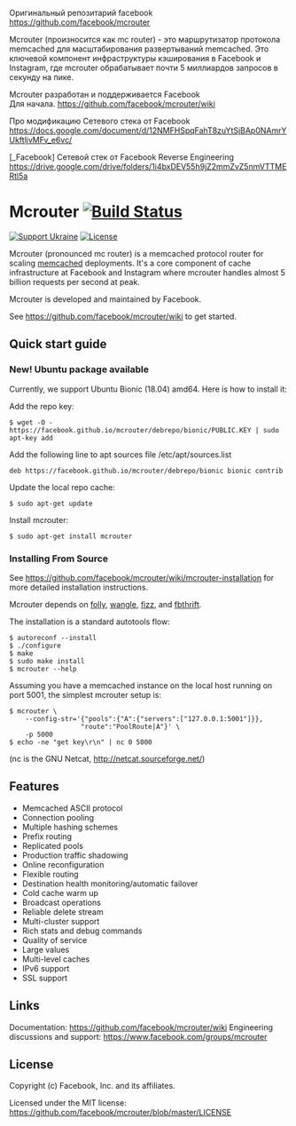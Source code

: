 Оригинальный репозитарий facebook   
https://github.com/facebook/mcrouter    

Mcrouter (произносится как mc router) - это маршрутизатор протокола memcached для масштабирования развертываний memcached. 
Это ключевой компонент инфраструктуры кэширования в Facebook и Instagram, где mcrouter обрабатывает почти 5 миллиардов запросов в секунду на пике.    

Mcrouter разработан и поддерживается Facebook    
Для начала. https://github.com/facebook/mcrouter/wiki    

Про модификацию Сетевого стека от Facebook    
https://docs.google.com/document/d/12NMFHSpqFahT8zuYtSjBAp0NAmrYUkftljvMFv_e6vc/   

[_Facebook] Сетевой стек от Facebook Reverse Engineering   
https://drive.google.com/drive/folders/1i4bxDEV55h9jZ2mmZvZ5nmVTTMERtl5a   

# Mcrouter [![Build Status](https://github.com/facebook/mcrouter/workflows/build/badge.svg)](https://github.com/facebook/mcrouter/actions?workflow=build)
[![Support Ukraine](https://img.shields.io/badge/Support-Ukraine-FFD500?style=flat&labelColor=005BBB)](https://opensource.fb.com/support-ukraine) [![License](https://img.shields.io/badge/license-MIT-blue)](https://github.com/facebook/mcrouter/blob/master/LICENSE)

Mcrouter (pronounced mc router) is a memcached protocol router for scaling [memcached](http://memcached.org/)
deployments. It's a core component of cache
infrastructure at Facebook and Instagram where mcrouter handles almost
5 billion requests per second at peak.

Mcrouter is developed and maintained by Facebook.

See https://github.com/facebook/mcrouter/wiki to get started.

## Quick start guide

### New! Ubuntu package available

Currently, we support Ubuntu Bionic (18.04) amd64.
Here is how to install it:

Add the repo key:

    $ wget -O - https://facebook.github.io/mcrouter/debrepo/bionic/PUBLIC.KEY | sudo apt-key add

Add the following line to apt sources file /etc/apt/sources.list

    deb https://facebook.github.io/mcrouter/debrepo/bionic bionic contrib

Update the local repo cache:

    $ sudo apt-get update

Install mcrouter:

    $ sudo apt-get install mcrouter


### Installing From Source

See https://github.com/facebook/mcrouter/wiki/mcrouter-installation for more
detailed installation instructions.

Mcrouter depends on [folly](https://github.com/facebook/folly), [wangle](https://github.com/facebook/wangle), [fizz](https://github.com/facebookincubator/fizz), and [fbthrift](https://github.com/facebook/fbthrift).

The installation is a standard autotools flow:

    $ autoreconf --install
    $ ./configure
    $ make
    $ sudo make install
    $ mcrouter --help

Assuming you have a memcached instance on the local host running on port 5001,
the simplest mcrouter setup is:

    $ mcrouter \
        --config-str='{"pools":{"A":{"servers":["127.0.0.1:5001"]}},
                      "route":"PoolRoute|A"}' \
        -p 5000
    $ echo -ne "get key\r\n" | nc 0 5000

(nc is the GNU Netcat, http://netcat.sourceforge.net/)

## Features

+ Memcached ASCII protocol
+ Connection pooling
+ Multiple hashing schemes
+ Prefix routing
+ Replicated pools
+ Production traffic shadowing
+ Online reconfiguration
+ Flexible routing
+ Destination health monitoring/automatic failover
+ Cold cache warm up
+ Broadcast operations
+ Reliable delete stream
+ Multi-cluster support
+ Rich stats and debug commands
+ Quality of service
+ Large values
+ Multi-level caches
+ IPv6 support
+ SSL support

## Links

Documentation: https://github.com/facebook/mcrouter/wiki
Engineering discussions and support: https://www.facebook.com/groups/mcrouter

## License

Copyright (c) Facebook, Inc. and its affiliates.

Licensed under the MIT license:
https://github.com/facebook/mcrouter/blob/master/LICENSE
